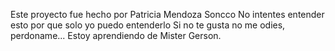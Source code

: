 Este proyecto fue hecho por Patricia Mendoza Soncco
No intentes entender esto por que  solo yo puedo entenderlo
Si no te gusta no me odies, perdoname... Estoy aprendiendo de Mister Gerson.